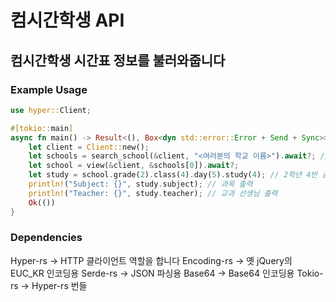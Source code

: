 # 컴시간학생 API
## 컴시간학생 시간표 정보를 불러와줍니다

### Example Usage
```rust
use hyper::Client;

#[tokio::main]
async fn main() -> Result<(), Box<dyn std::error::Error + Send + Sync>> {
    let client = Client::new();
    let schools = search_school(&client, "<여러분의 학교 이름>").await?; // OO중 / OO고
    let school = view(&client, &schools[0]).await?;
    let study = school.grade(2).class(4).day(5).study(4); // 2학년 4반 금요일 4교시
    println!("Subject: {}", study.subject); // 과목 출력
    println!("Teacher: {}", study.teacher); // 교과 선생님 출력 
    Ok(())
}
```

### Dependencies
Hyper-rs -> HTTP 클라이언트 역할을 합니다
Encoding-rs -> 옛 jQuery의 EUC_KR 인코딩용
Serde-rs -> JSON 파싱용
Base64 -> Base64 인코딩용
Tokio-rs -> Hyper-rs 번들